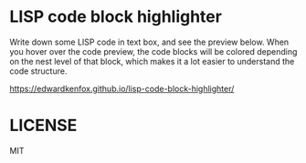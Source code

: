 # LISP code block highlighter

Write down some LISP code in text box, and see the preview below. When you hover over the code preview, the code blocks will be colored depending on the nest level of that block, which makes it a lot easier to understand the code structure.

https://edwardkenfox.github.io/lisp-code-block-highlighter/

# LICENSE

MIT
